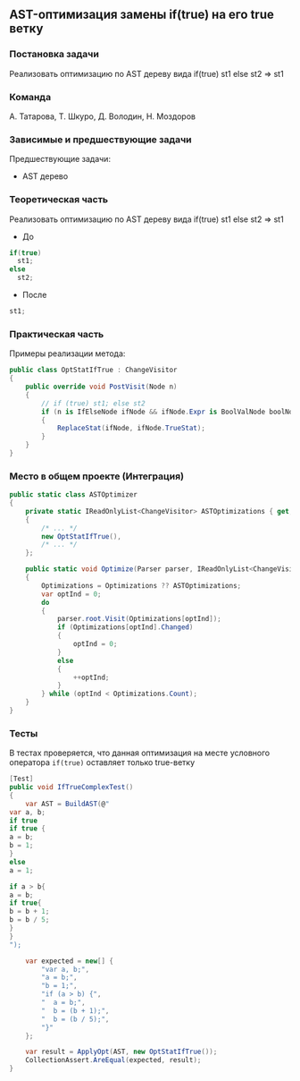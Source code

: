 ## AST-оптимизация замены if(true) на его true ветку

### Постановка задачи
Реализовать оптимизацию по AST дереву вида if(true) st1 else st2 => st1

### Команда
А. Татарова, Т. Шкуро, Д. Володин, Н. Моздоров

### Зависимые и предшествующие задачи
Предшествующие задачи:
* AST дерево

### Теоретическая часть
Реализовать оптимизацию по AST дереву вида if(true) st1 else st2 => st1
  * До
  ```csharp
  if(true)
    st1;
  else
    st2;
  ```
  * После
  ```csharp
  st1;
  ```

### Практическая часть
Примеры реализации метода:

```csharp
public class OptStatIfTrue : ChangeVisitor
{
    public override void PostVisit(Node n)
    {
        // if (true) st1; else st2
        if (n is IfElseNode ifNode && ifNode.Expr is BoolValNode boolNode && boolNode.Val)
        {
            ReplaceStat(ifNode, ifNode.TrueStat);
        }
    }
}
```

### Место в общем проекте (Интеграция)
```csharp
public static class ASTOptimizer
{
    private static IReadOnlyList<ChangeVisitor> ASTOptimizations { get; } = new List<ChangeVisitor>
    {
        /* ... */
        new OptStatIfTrue(),
        /* ... */
    };

    public static void Optimize(Parser parser, IReadOnlyList<ChangeVisitor> Optimizations = null)
    {
        Optimizations = Optimizations ?? ASTOptimizations;
        var optInd = 0;
        do
        {
            parser.root.Visit(Optimizations[optInd]);
            if (Optimizations[optInd].Changed)
            {
                optInd = 0;
            }
            else
            {
                ++optInd;
            }
        } while (optInd < Optimizations.Count);
    }
}
```

### Тесты
В тестах проверяется, что данная оптимизация на месте условного оператора ```if(true)``` оставляет только true-ветку
```csharp
[Test]
public void IfTrueComplexTest()
{
    var AST = BuildAST(@"
var a, b;
if true
if true {
a = b;
b = 1;
}
else
a = 1;

if a > b{
a = b;
if true{
b = b + 1;
b = b / 5;
}
}
");

    var expected = new[] {
        "var a, b;",
        "a = b;",
        "b = 1;",
        "if (a > b) {",
        "  a = b;",
        "  b = (b + 1);",
        "  b = (b / 5);",
        "}"
    };

    var result = ApplyOpt(AST, new OptStatIfTrue());
    CollectionAssert.AreEqual(expected, result);
}
```
